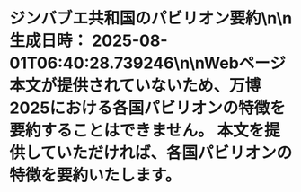 # ジンバブエ共和国のパビリオン要約\n\n**生成日時：** 2025-08-01T06:40:28.739246\n\nWebページ本文が提供されていないため、万博2025における各国パビリオンの特徴を要約することはできません。  本文を提供していただければ、各国パビリオンの特徴を要約いたします。
